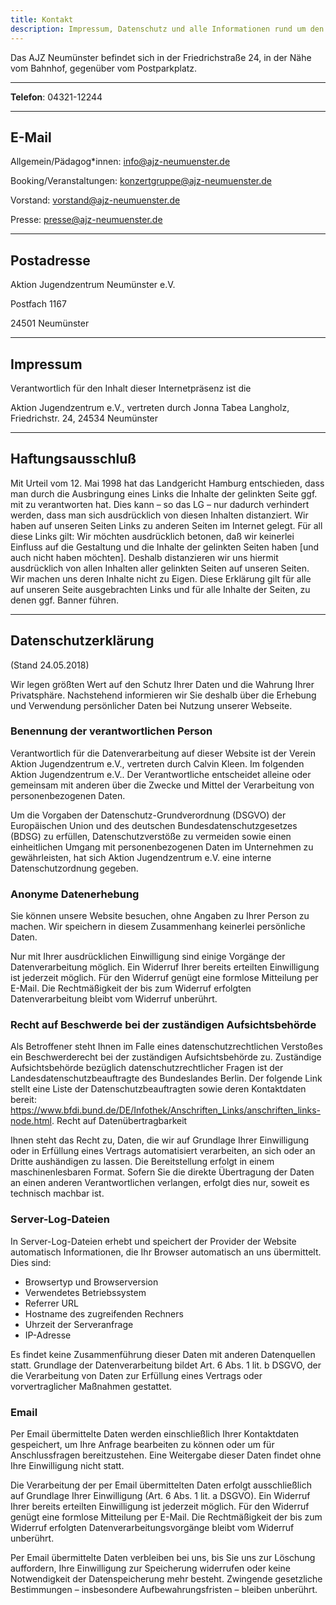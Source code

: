 ```yaml
---
title: Kontakt
description: Impressum, Datenschutz und alle Informationen rund um den Kontakt mit der AJZ Neumünster
---
```


Das AJZ Neumünster befindet sich in der Friedrichstraße 24, in der Nähe vom Bahnhof, gegenüber vom Postparkplatz.

---

**Telefon**: 04321-12244

---

## E-Mail

Allgemein/Pädagog\*innen: [info@ajz-neumuenster.de](mailto:info@ajz-neumuenster.de)

Booking/Veranstaltungen: [konzertgruppe@ajz-neumuenster.de](mailto:konzertgruppe@ajz-neumuenster.de)

Vorstand: [vorstand@ajz-neumuenster.de](mailto:vorstand@ajz-neumuenster.de)

Presse: [presse@ajz-neumuenster.de](mailto:presse@ajz-neumuenster.de)

---

## Postadresse

Aktion Jugendzentrum Neumünster e.V.

Postfach 1167

24501 Neumünster

---

## Impressum

Verantwortlich für den Inhalt dieser Internetpräsenz ist die

Aktion Jugendzentrum e.V., vertreten durch Jonna Tabea Langholz, Friedrichstr. 24, 24534 Neumünster

---

## Haftungsausschluß

Mit Urteil vom 12. Mai 1998 hat das Landgericht Hamburg entschieden, dass man durch die Ausbringung eines Links die Inhalte der gelinkten Seite ggf. mit zu verantworten hat. Dies kann – so das LG – nur dadurch verhindert werden, dass man sich ausdrücklich von diesen Inhalten distanziert. Wir haben auf unseren Seiten Links zu anderen Seiten im Internet gelegt. Für all diese Links gilt: Wir möchten ausdrücklich betonen, daß wir keinerlei Einfluss auf die Gestaltung und die Inhalte der gelinkten Seiten haben [und auch nicht haben möchten]. Deshalb distanzieren wir uns hiermit ausdrücklich von allen Inhalten aller gelinkten Seiten auf unseren Seiten. Wir machen uns deren Inhalte nicht zu Eigen. Diese Erklärung gilt für alle auf unseren Seite ausgebrachten Links und für alle Inhalte der Seiten, zu denen ggf. Banner führen.

---

## Datenschutzerklärung

(Stand 24.05.2018)

Wir legen größten Wert auf den Schutz Ihrer Daten und die Wahrung Ihrer Privatsphäre. Nachstehend informieren wir Sie deshalb über die Erhebung und Verwendung persönlicher Daten bei Nutzung unserer Webseite.

### Benennung der verantwortlichen Person

Verantwortlich für die Datenverarbeitung auf dieser Website ist der Verein Aktion Jugendzentrum e.V., vertreten durch Calvin Kleen. Im folgenden Aktion Jugendzentrum e.V.. Der Verantwortliche entscheidet alleine oder gemeinsam mit anderen über die Zwecke und Mittel der Verarbeitung von personenbezogenen Daten.

Um die Vorgaben der Datenschutz-Grundverordnung (DSGVO) der Europäischen Union und des deutschen Bundesdatenschutzgesetzes (BDSG) zu erfüllen, Datenschutzverstöße zu vermeiden sowie einen einheitlichen Umgang mit personenbezogenen Daten im Unternehmen zu gewährleisten, hat sich Aktion Jugendzentrum e.V. eine interne Datenschutzordnung gegeben.

### Anonyme Datenerhebung

Sie können unsere Website besuchen, ohne Angaben zu Ihrer Person zu machen. Wir speichern in diesem Zusammenhang keinerlei persönliche Daten.

Nur mit Ihrer ausdrücklichen Einwilligung sind einige Vorgänge der Datenverarbeitung möglich. Ein Widerruf Ihrer bereits erteilten Einwilligung ist jederzeit möglich. Für den Widerruf genügt eine formlose Mitteilung per E-Mail. Die Rechtmäßigkeit der bis zum Widerruf erfolgten Datenverarbeitung bleibt vom Widerruf unberührt.

### Recht auf Beschwerde bei der zuständigen Aufsichtsbehörde

Als Betroffener steht Ihnen im Falle eines datenschutzrechtlichen Verstoßes ein Beschwerderecht bei der zuständigen Aufsichtsbehörde zu. Zuständige Aufsichtsbehörde bezüglich datenschutzrechtlicher Fragen ist der Landesdatenschutzbeauftragte des Bundeslandes Berlin. Der folgende Link stellt eine Liste der Datenschutzbeauftragten sowie deren Kontaktdaten bereit: https://www.bfdi.bund.de/DE/Infothek/Anschriften_Links/anschriften_links-node.html.
Recht auf Datenübertragbarkeit

Ihnen steht das Recht zu, Daten, die wir auf Grundlage Ihrer Einwilligung oder in Erfüllung eines Vertrags automatisiert verarbeiten, an sich oder an Dritte aushändigen zu lassen. Die Bereitstellung erfolgt in einem maschinenlesbaren Format. Sofern Sie die direkte Übertragung der Daten an einen anderen Verantwortlichen verlangen, erfolgt dies nur, soweit es technisch machbar ist.

### Server-Log-Dateien

In Server-Log-Dateien erhebt und speichert der Provider der Website automatisch Informationen, die Ihr Browser automatisch an uns übermittelt. Dies sind:

- Browsertyp und Browserversion
- Verwendetes Betriebssystem
- Referrer URL
- Hostname des zugreifenden Rechners
- Uhrzeit der Serveranfrage
- IP-Adresse

Es findet keine Zusammenführung dieser Daten mit anderen Datenquellen statt. Grundlage der Datenverarbeitung bildet Art. 6 Abs. 1 lit. b DSGVO, der die Verarbeitung von Daten zur Erfüllung eines Vertrags oder vorvertraglicher Maßnahmen gestattet.

### Email

Per Email übermittelte Daten werden einschließlich Ihrer Kontaktdaten gespeichert, um Ihre Anfrage bearbeiten zu können oder um für Anschlussfragen bereitzustehen. Eine Weitergabe dieser Daten findet ohne Ihre Einwilligung nicht statt.

Die Verarbeitung der per Email übermittelten Daten erfolgt ausschließlich auf Grundlage Ihrer Einwilligung (Art. 6 Abs. 1 lit. a DSGVO). Ein Widerruf Ihrer bereits erteilten Einwilligung ist jederzeit möglich. Für den Widerruf genügt eine formlose Mitteilung per E-Mail. Die Rechtmäßigkeit der bis zum Widerruf erfolgten Datenverarbeitungsvorgänge bleibt vom Widerruf unberührt.

Per Email übermittelte Daten verbleiben bei uns, bis Sie uns zur Löschung auffordern, Ihre Einwilligung zur Speicherung widerrufen oder keine Notwendigkeit der Datenspeicherung mehr besteht. Zwingende gesetzliche Bestimmungen – insbesondere Aufbewahrungsfristen – bleiben unberührt.
